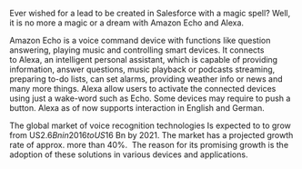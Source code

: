 Ever wished for a lead to be created in Salesforce with a magic spell? Well, it is no more a magic or a dream with Amazon Echo and Alexa.

Amazon Echo is a voice command device with functions like question answering, playing music and controlling smart devices. It connects to Alexa, an intelligent personal assistant, which is capable of providing information, answer questions, music playback or podcasts streaming, preparing to-do lists, can set alarms, providing weather info or news and many more things. Alexa allow users to activate the connected devices using just a wake-word such as Echo. Some devices may require to push a button. Alexa as of now supports interaction in English and German.

The global market of voice recognition technologies Is expected to to grow from US$2.6 Bn in 2016 to US$16 Bn by 2021. The market has a projected growth rate of approx. more than 40%.  The reason for its promising growth is the adoption of these solutions in various devices and applications.
